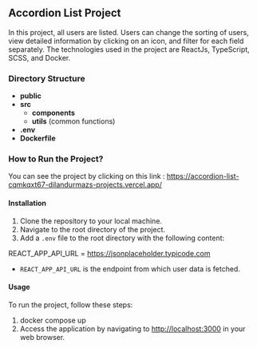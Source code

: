 ## Accordion List Project

In this project, all users are listed. Users can change the sorting of users, view detailed information by clicking on an icon, and filter for each field separately. The technologies used in the project are ReactJs, TypeScript, SCSS, and Docker.

### Directory Structure

- **public**
- **src**
    - **components**
    - **utils**  (common functions)   
- **.env**
- **Dockerfile**

### How to Run the Project?

You can see the project by clicking on this link :  https://accordion-list-cqmkqxt67-dilandurmazs-projects.vercel.app/

#### Installation
1. Clone the repository to your local machine.
2. Navigate to the root directory of the project.
3. Add a `.env` file to the root directory with the following content:

REACT_APP_API_URL =  https://jsonplaceholder.typicode.com

- `REACT_APP_API_URL` is the endpoint from which user data is fetched.

#### Usage
To run the project, follow these steps:

1. docker compose up
2. Access the application by navigating to [http://localhost:3000](http://localhost:3000) in your web browser.


